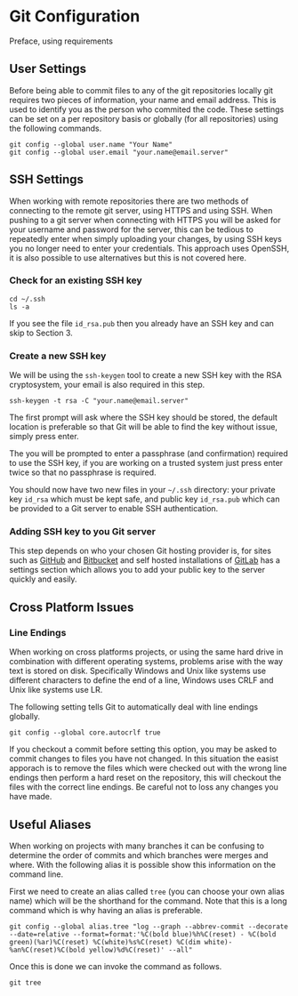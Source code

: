 # Git Configuration

Preface, using requirements

## User Settings

Before being able to commit files to any of the git repositories locally git requires two pieces of information, your name and email address. This is used to identify you as the person who commited the code. These settings can be set on a per repository basis or globally (for all repositories) using the following commands.

```
git config --global user.name "Your Name"
git config --global user.email "your.name@email.server"
```

## SSH Settings

When working with remote repositories there are two methods of connecting to the remote git server, using HTTPS and using SSH. When pushing to a git server when connecting with HTTPS you will be asked for your username and password for the server, this can be tedious to repeatedly enter when simply uploading your changes, by using SSH keys you no longer need to enter your credentials. This approach uses OpenSSH, it is also possible to use alternatives but this is not covered here.

### Check for an existing SSH key

```
cd ~/.ssh
ls -a
```

If you see the file `id_rsa.pub` then you already have an SSH key and can skip to Section 3.

### Create a new SSH key

We will be using the `ssh-keygen` tool to create a new SSH key with the RSA cryptosystem, your email is also required in this step.

```
ssh-keygen -t rsa -C "your.name@email.server"
```

The first prompt will ask where the SSH key should be stored, the default location is preferable so that Git will be able to find the key without issue, simply press enter.

The you will be prompted to enter a passphrase (and confirmation) required to use the SSH key, if you are working on a trusted system just press enter twice so that no passphrase is required.

You should now have two new files in your `~/.ssh` directory: your private key `id_rsa` which must be kept safe, and public key `id_rsa.pub` which can be provided to a Git server to enable SSH authentication.

### Adding SSH key to you Git server

This step depends on who your chosen Git hosting provider is, for sites such as [GitHub](https://github.com) and [Bitbucket](httsp://bitbucket.org) and self hosted installations of [GitLab](https://gitlab.com) has a settings section which allows you to add your public key to the server quickly and easily.

## Cross Platform Issues

### Line Endings

When working on cross platforms projects, or using the same hard drive in combination with different operating systems, problems arise with the way text is stored on disk. Specifically Windows and Unix like systems use different characters to define the end of a line, Windows uses CRLF and Unix like systems use LR.

The following setting tells Git to automatically deal with line endings globally.

```
git config --global core.autocrlf true
```

If you checkout a commit before setting this option, you may be asked to commit changes to files you have not changed. In this situation the easist apporach is to remove the files which were checked out with the wrong line endings then perform a hard reset on the repository, this will checkout the files with the correct line endings. Be careful not to loss any changes you have made.

## Useful Aliases

When working on projects with many branches it can be confusing to determine the order of commits and which branches were merges and where. With the following alias it is possible show this information on the command line.

First we need to create an alias called `tree` (you can choose your own alias name) which will be the shorthand for the command. Note that this is a long command which is why having an alias is preferable.

```
git config --global alias.tree "log --graph --abbrev-commit --decorate --date=relative --format=format:'%C(bold blue)%h%C(reset) - %C(bold green)(%ar)%C(reset) %C(white)%s%C(reset) %C(dim white)- %an%C(reset)%C(bold yellow)%d%C(reset)' --all"
```

Once this is done we can invoke the command as follows.

```
git tree
```
